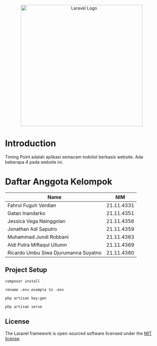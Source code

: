 <p align="center"><a href="https://laravel.com" target="_blank"><img src="https://raw.githubusercontent.com/laravel/art/master/logo-lockup/5%20SVG/2%20CMYK/1%20Full%20Color/laravel-logolockup-cmyk-red.svg" width="400" alt="Laravel Logo"></a></p>

<h1>Introduction</h1>
Timing Point adalah aplikasi semacam todolist berbasis website. Ada beberapa 4 pada website ini.


<h1>Daftar Anggota Kelompok</h1>


| Name  | NIM |
| ----- | --- |
| Fahrul Fuguh Verdian   | 21.11.4331  |
| Gatan Inandarko | 21.11.4351 |
| Jessica Vega Nainggolan | 21.11.4356  |
| Jonathan Adi Saputro | 21.11.4359 |
| Muhammad Jundi Robbani | 21.11.4363  |
| Aldi Putra Miftaqul Ullumn | 21.11.4369  |
| Ricardo Umbu Siwa Djurumanna Suyatno | 21.11.4380 |



## Project Setup

```
composer install
```

```
rename .env.example to .env
```

```
php artisan key:gen
```

```
php artisan serve
```



## License

The Laravel framework is open-sourced software licensed under the [MIT license](https://opensource.org/licenses/MIT).
